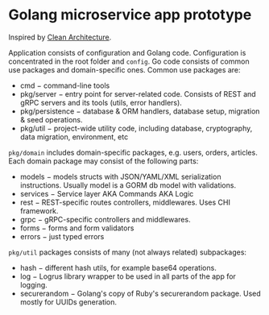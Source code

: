 # Golang microservice app prototype

Inspired by [Clean Architecture](https://hackernoon.com/golang-clean-archithecture-efd6d7c43047).

Application consists of configuration and Golang code. Configuration is concentrated in the root folder and `config`.
Go code consists of common use packages and domain-specific ones. Common use packages are:

* cmd − command-line tools
* pkg/server − entry point for server-related code. Consists of REST and gRPC servers and its tools (utils, error handlers).
* pkg/persistence − database & ORM handlers, database setup, migration & seed operations.
* pkg/util − project-wide utility code, including database, cryptography, data migration, environment, etc

`pkg/domain` includes domain-specific packages, e.g. users, orders, articles. Each domain package may consist of the following parts:

* models − models structs with JSON/YAML/XML serialization instructions. Usually model is a GORM db model with validations.
* services − Service layer AKA Commands AKA Logic
* rest − REST-specific routes controllers, middlewares. Uses CHI framework.
* grpc − gRPC-specific controllers and middlewares.
* forms − forms and form validators
* errors − just typed errors


`pkg/util` packages consists of many (not always related) subpackages:

* hash − different hash utils, for example base64 operations.
* log − Logrus library wrapper to be used in all parts of the app for logging.
* securerandom − Golang's copy of Ruby's securerandom package. Used mostly for UUIDs generation.